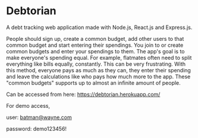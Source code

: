 # Debtorian
A debt tracking web application made with Node.js, React.js and Express.js.

People should sign up, create a common budget, add other users to that common budget and start entering their spendings.
You join to or create common budgets and enter your spendings to them. The app's goal is to make everyone's spending equal. For example, flatmates often need to split everything like bills equally, constantly. This can be very frustrating. With this method, everyone pays as much as they can, they enter their spending and leave the calculations like who pays how much more to the app. These "common budgets" supports up to almost an infinite amount of people.

Can be accessed from here: https://debtorian.herokuapp.com/


For demo access, 

user: batman@wayne.com

password: demo123456!
